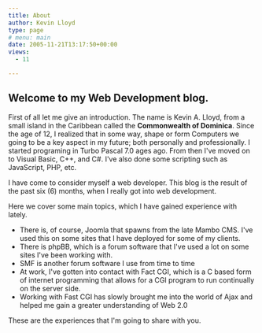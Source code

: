 ```yaml
---
title: About
author: Kevin Lloyd
type: page
# menu: main
date: 2005-11-21T13:17:50+00:00
views:
  - 11

---
```

## Welcome to my Web Development blog.

First of all let me give an introduction. The name is Kevin A. Lloyd, from a small island in the Caribbean called the **Commonwealth of Dominica**. Since the age of 12, I realized that in some way, shape or form Computers we going to be a key aspect in my future; both personally and professionally. I started programing in Turbo Pascal 7.0 ages ago. From then I've moved on to Visual Basic, C++, and C#. I've also done some scripting such as JavaScript, PHP, etc.

I have come to consider myself a web developer. This blog is the result of the past six (6) months, when I really got into web development.

Here we cover some main topics, which I have gained experience with lately.

  * There is, of course, Joomla that spawns from the late Mambo CMS. I've used this on some sites that I have deployed for some of my clients.
  * There is phpBB, which is a forum software that I've used a lot on some sites I've been working with.
  * SMF is another forum software I use from time to time
  * At work, I've gotten into contact with Fact CGI, which is a C based form of internet programming that allows for a CGI program to run continually on the server side.
  * Working with Fast CGI has slowly brought me into the world of Ajax and helped me gain a greater understanding of Web 2.0

These are the experiences that I'm going to share with you.